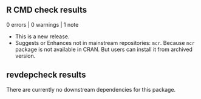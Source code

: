 ## R CMD check results

0 errors | 0 warnings | 1 note

* This is a new release.
* Suggests or Enhances not in mainstream repositories: `mcr`. Because `mcr` package 
is not available in CRAN. But users can install it from archived version.

## revdepcheck results

There are currently no downstream dependencies for this package.
